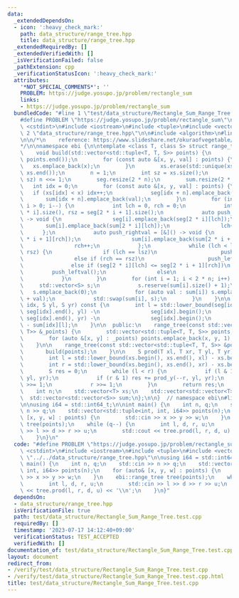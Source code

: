 ```yaml
---
data:
  _extendedDependsOn:
  - icon: ':heavy_check_mark:'
    path: data_structure/range_tree.hpp
    title: data_structure/range_tree.hpp
  _extendedRequiredBy: []
  _extendedVerifiedWith: []
  _isVerificationFailed: false
  _pathExtension: cpp
  _verificationStatusIcon: ':heavy_check_mark:'
  attributes:
    '*NOT_SPECIAL_COMMENTS*': ''
    PROBLEM: https://judge.yosupo.jp/problem/rectangle_sum
    links:
    - https://judge.yosupo.jp/problem/rectangle_sum
  bundledCode: "#line 1 \"test/data_structure/Rectangle_Sum_Range_Tree.test.cpp\"\n\
    #define PROBLEM \"https://judge.yosupo.jp/problem/rectangle_sum\"\n\n#include\
    \ <cstdint>\n#include <iostream>\n#include <tuple>\n#include <vector>\n\n#line\
    \ 2 \"data_structure/range_tree.hpp\"\n\n#include <algorithm>\n#line 6 \"data_structure/range_tree.hpp\"\
    \n\n/*\n    reference: https://www.slideshare.net/okuraofvegetable/ss-65377588\n\
    */\n\nnamespace ebi {\n\ntemplate <class T, class S> struct range_tree {\n  private:\n\
    \    void build(std::vector<std::tuple<T, T, S>> points) {\n        std::sort(points.begin(),\
    \ points.end());\n        for (const auto &[x, y, val] : points) {\n         \
    \   xs.emplace_back(x);\n        }\n        xs.erase(std::unique(xs.begin(), xs.end()),\
    \ xs.end());\n        n = 1;\n        int sz = xs.size();\n        while (n <\
    \ sz) n <<= 1;\n        seg.resize(2 * n);\n        sum.resize(2 * n);\n     \
    \   int idx = 0;\n        for (const auto &[x, y, val] : points) {\n         \
    \   if (xs[idx] < x) idx++;\n            seg[idx + n].emplace_back(y);\n     \
    \       sum[idx + n].emplace_back(val);\n        }\n        for (int i = n - 1;\
    \ i > 0; i--) {\n            int lch = 0, rch = 0;\n            int lsz = seg[2\
    \ * i].size(), rsz = seg[2 * i + 1].size();\n            auto push_leftval = [&]()\
    \ -> void {\n                seg[i].emplace_back(seg[2 * i][lch]);\n         \
    \       sum[i].emplace_back(sum[2 * i][lch]);\n                lch++;\n      \
    \      };\n            auto push_rightval = [&]() -> void {\n                seg[i].emplace_back(seg[2\
    \ * i + 1][rch]);\n                sum[i].emplace_back(sum[2 * i + 1][rch]);\n\
    \                rch++;\n            };\n            while (lch < lsz || rch <\
    \ rsz) {\n                if (lch == lsz)\n                    push_rightval();\n\
    \                else if (rch == rsz)\n                    push_leftval();\n \
    \               else if (seg[2 * i][lch] <= seg[2 * i + 1][rch])\n           \
    \         push_leftval();\n                else\n                    push_rightval();\n\
    \            }\n        }\n        for (int i = 1; i < 2 * n; i++) {\n       \
    \     std::vector<S> s;\n            s.reserve(sum[i].size() + 1);\n         \
    \   s.emplace_back(0);\n            for (auto val : sum[i]) s.emplace_back(s.back()\
    \ + val);\n            std::swap(sum[i], s);\n        }\n    }\n\n    S prod_y(int\
    \ idx, S yl, S yr) const {\n        int l = std::lower_bound(seg[idx].begin(),\
    \ seg[idx].end(), yl) -\n                seg[idx].begin();\n        int r = std::lower_bound(seg[idx].begin(),\
    \ seg[idx].end(), yr) -\n                seg[idx].begin();\n        return sum[idx][r]\
    \ - sum[idx][l];\n    }\n\n  public:\n    range_tree(const std::vector<std::pair<T,\
    \ T>> &_points) {\n        std::vector<std::tuple<T, T, S>> points;\n        points.reserve(_points.size());\n\
    \        for (auto &[x, y] : _points) points.emplace_back(x, y, 1);\n        build(points);\n\
    \    }\n\n    range_tree(const std::vector<std::tuple<T, T, S>> &points) {\n \
    \       build(points);\n    }\n\n    S prod(T xl, T xr, T yl, T yr) const {\n\
    \        int l = std::lower_bound(xs.begin(), xs.end(), xl) - xs.begin() + n;\n\
    \        int r = std::lower_bound(xs.begin(), xs.end(), xr) - xs.begin() + n;\n\
    \        S res = 0;\n        while (l < r) {\n            if (l & 1) res += prod_y(l++,\
    \ yl, yr);\n            if (r & 1) res += prod_y(--r, yl, yr);\n            l\
    \ >>= 1;\n            r >>= 1;\n        }\n        return res;\n    }\n\n  private:\n\
    \    int n;\n    std::vector<T> xs;\n    std::vector<std::vector<T>> seg;\n  \
    \  std::vector<std::vector<S>> sum;\n};\n\n}  // namespace ebi\n#line 9 \"test/data_structure/Rectangle_Sum_Range_Tree.test.cpp\"\
    \n\nusing i64 = std::int64_t;\n\nint main() {\n    int n, q;\n    std::cin >>\
    \ n >> q;\n    std::vector<std::tuple<int, int, i64>> points(n);\n    for (auto&\
    \ [x, y, w] : points) {\n        std::cin >> x >> y >> w;\n    }\n    ebi::range_tree\
    \ tree(points);\n    while (q--) {\n        int l, d, r, u;\n        std::cin\
    \ >> l >> d >> r >> u;\n        std::cout << tree.prod(l, r, d, u) << '\\n';\n\
    \    }\n}\n"
  code: "#define PROBLEM \"https://judge.yosupo.jp/problem/rectangle_sum\"\n\n#include\
    \ <cstdint>\n#include <iostream>\n#include <tuple>\n#include <vector>\n\n#include\
    \ \"../../data_structure/range_tree.hpp\"\n\nusing i64 = std::int64_t;\n\nint\
    \ main() {\n    int n, q;\n    std::cin >> n >> q;\n    std::vector<std::tuple<int,\
    \ int, i64>> points(n);\n    for (auto& [x, y, w] : points) {\n        std::cin\
    \ >> x >> y >> w;\n    }\n    ebi::range_tree tree(points);\n    while (q--) {\n\
    \        int l, d, r, u;\n        std::cin >> l >> d >> r >> u;\n        std::cout\
    \ << tree.prod(l, r, d, u) << '\\n';\n    }\n}"
  dependsOn:
  - data_structure/range_tree.hpp
  isVerificationFile: true
  path: test/data_structure/Rectangle_Sum_Range_Tree.test.cpp
  requiredBy: []
  timestamp: '2023-07-17 14:12:40+09:00'
  verificationStatus: TEST_ACCEPTED
  verifiedWith: []
documentation_of: test/data_structure/Rectangle_Sum_Range_Tree.test.cpp
layout: document
redirect_from:
- /verify/test/data_structure/Rectangle_Sum_Range_Tree.test.cpp
- /verify/test/data_structure/Rectangle_Sum_Range_Tree.test.cpp.html
title: test/data_structure/Rectangle_Sum_Range_Tree.test.cpp
---
```

